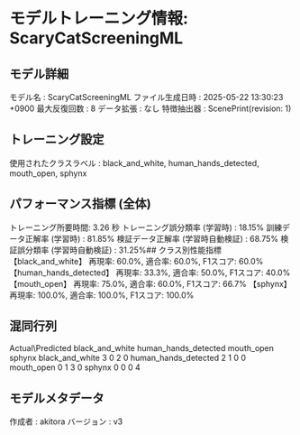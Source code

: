 # モデルトレーニング情報: ScaryCatScreeningML

## モデル詳細
モデル名           : ScaryCatScreeningML
ファイル生成日時   : 2025-05-22 13:30:23 +0900
最大反復回数     : 8
データ拡張       : なし
特徴抽出器       : ScenePrint(revision: 1)

## トレーニング設定
使用されたクラスラベル : black_and_white, human_hands_detected, mouth_open, sphynx

## パフォーマンス指標 (全体)
トレーニング所要時間: 3.26 秒
トレーニング誤分類率 (学習時) : 18.15%
訓練データ正解率 (学習時) : 81.85%
検証データ正解率 (学習時自動検証) : 68.75%
検証誤分類率 (学習時自動検証) : 31.25%## クラス別性能指標
【black_and_white】
再現率: 60.0%, 適合率: 60.0%, F1スコア: 60.0%
【human_hands_detected】
再現率: 33.3%, 適合率: 50.0%, F1スコア: 40.0%
【mouth_open】
再現率: 75.0%, 適合率: 60.0%, F1スコア: 66.7%
【sphynx】
再現率: 100.0%, 適合率: 100.0%, F1スコア: 100.0%

## 混同行列
Actual\Predicted	black_and_white	human_hands_detected	mouth_open	sphynx
black_and_white	3	0	2	0
human_hands_detected	2	1	0	0
mouth_open	0	1	3	0
sphynx	0	0	0	4

## モデルメタデータ
作成者            : akitora
バージョン          : v3